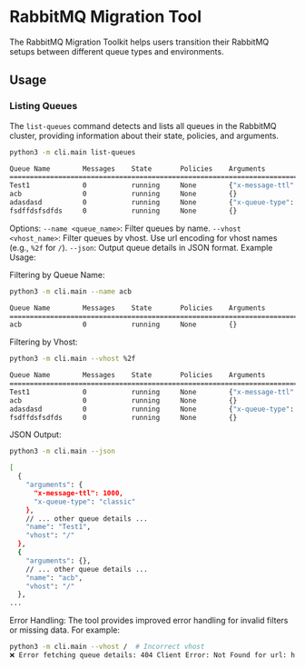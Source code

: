 # RabbitMQ Migration Tool

The RabbitMQ Migration Toolkit helps users transition their RabbitMQ setups between different queue types and environments.

## Usage

### Listing Queues

The `list-queues` command detects and lists all queues in the RabbitMQ cluster, providing information about their state, policies, and arguments.

```bash
python3 -m cli.main list-queues

Queue Name        Messages    State       Policies    Arguments
================================================================================
Test1             0           running     None        {"x-message-ttl": 1000, "x-queue-type": "classic"}
acb               0           running     None        {}
adasdasd          0           running     None        {"x-queue-type": "stream"}
fsdffdsfsdfds     0           running     None        {}
```

Options:
```--name <queue_name>```: Filter queues by name.
```--vhost <vhost_name>```: Filter queues by vhost. Use url encoding for vhost names (e.g., ```%2f``` for ```/```).
```--json```: Output queue details in JSON format.
Example Usage:

Filtering by Queue Name:
```bash
python3 -m cli.main --name acb

Queue Name        Messages    State       Policies    Arguments
================================================================================
acb               0           running     None        {}
```

Filtering by Vhost:
```bash
python3 -m cli.main --vhost %2f

Queue Name        Messages    State       Policies    Arguments
================================================================================
Test1             0           running     None        {"x-message-ttl": 1000, "x-queue-type": "classic"}
acb               0           running     None        {}
adasdasd          0           running     None        {"x-queue-type": "stream"}
fsdffdsfsdfds     0           running     None        {}
```

JSON Output:
```bash
python3 -m cli.main --json

[
  {
    "arguments": {
      "x-message-ttl": 1000,
      "x-queue-type": "classic"
    },
    // ... other queue details ...
    "name": "Test1",
    "vhost": "/"
  },
  {
    "arguments": {},
    // ... other queue details ...
    "name": "acb",
    "vhost": "/"
  },
...
```

Error Handling:
The tool provides improved error handling for invalid filters or missing data.
For example:
```bash
python3 -m cli.main --vhost /  # Incorrect vhost
❌ Error fetching queue details: 404 Client Error: Not Found for url: http://localhost:15672/api/queues//
```
